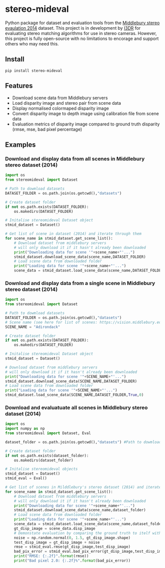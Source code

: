 # stereo-mideval
Python package for dataset and evaluation tools from the [Middlebury stereo evaulation 2014](https://vision.middlebury.edu/stereo/data/scenes2014/) dataset.
This project is in development by [I3DR](https://i3drobotics.com/) for evaluating stereo matching algorithms for use in stereo cameras. However, this project is fully open-source with no limitations to encorage and support others who may need this. 

## Install
```
pip install stereo-mideval
```

## Features
- Download scene data from Middlebury servers
- Load disparity image and stereo pair from scene data
- Display normalised colormaped disparity image
- Convert disparity image to depth image using calibration file from scene data
- Evaluation metrics of disparity image compared to ground truth disparity (rmse, mse, bad pixel percentage)

## Examples
### Download and display data from all scenes in Middlebury stereo dataset (2014)
```python
import os
from stereomideval import Dataset

# Path to dowmload datasets
DATASET_FOLDER = os.path.join(os.getcwd(),"datasets")

# Create dataset folder
if not os.path.exists(DATASET_FOLDER):
    os.makedirs(DATASET_FOLDER)

# Initalise stereomideval Dataset object
stmid_dataset = Dataset()

# Get list of scene in dataset (2014) and iterate through them
for scene_name in stmid_dataset.get_scene_list():
    # Download dataset from middlebury servers
    # will only download it if it hasn't already been downloaded
    print("Downloading data for scene '"+scene_name+"'...")
    stmid_dataset.download_scene_data(scene_name,DATASET_FOLDER)
    # Load scene data from downloaded folder
    print("Loading data for scene '"+scene_name+"'...")
    scene_data = stmid_dataset.load_scene_data(scene_name,DATASET_FOLDER,True)
```

### Download and display data from a single scene in Middlebury stereo dataset (2014)
```python
import os
from stereomideval import Dataset

# Path to dowmload datasets
DATASET_FOLDER = os.path.join(os.getcwd(),"datasets")
# Scene name (see here for list of scenes: https://vision.middlebury.edu/stereo/data/scenes2014/)
SCENE_NAME = "Adirondack"

# Create dataset folder
if not os.path.exists(DATASET_FOLDER):
    os.makedirs(DATASET_FOLDER)

# Initalise stereomideval Dataset object
stmid_dataset = Dataset()

# Download dataset from middlebury servers
# will only download it if it hasn't already been downloaded
print("Downloading data for scene '"+SCENE_NAME+"'...")
stmid_dataset.download_scene_data(SCENE_NAME,DATASET_FOLDER)
# Load scene data from downloaded folder
print("Loading data for scene '"+SCENE_NAME+"'...")
stmid_dataset.load_scene_data(SCENE_NAME,DATASET_FOLDER,True,0)
```

### Download and evaluatuate all scenes in Middlebury stereo dataset (2014)
```python
import os
import numpy as np
from stereomideval import Dataset, Eval

dataset_folder = os.path.join(os.getcwd(),"datasets") #Path to dowmload datasets

# Create dataset folder
if not os.path.exists(dataset_folder):
    os.makedirs(dataset_folder)

# Initalise stereomideval objects
stmid_dataset = Dataset()
stmid_eval = Eval()

# Get list of scenes in Milddlebury's stereo dataset (2014) and iterate through them
for scene_name in stmid_dataset.get_scene_list():
    # Download dataset from middlebury servers
    # will only download it if it hasn't already been downloaded
    print("Downloading data for scene '"+scene_name+"'...")
    stmid_dataset.download_scene_data(scene_name,dataset_folder)
    # Load scene data from downloaded folder
    print("Loading data for scene '"+scene_name+"'...")
    scene_data = stmid_dataset.load_scene_data(scene_name,dataset_folder,True,1)
    gt_disp_image = scene_data.disp_image
    # Demonstate evaluation by comparing the ground truth to itelf with a bit of noise
    noise = np.random.normal(0, 1.5, gt_disp_image.shape)
    test_disp_image = gt_disp_image + noise
    rmse = stmid_eval.rmse(gt_disp_image,test_disp_image)
    bad_pix_error = stmid_eval.bad_pix_error(gt_disp_image,test_disp_image)
    print("RMSE: {:.2f}".format(rmse))
    print("Bad pixel 2.0: {:.2f}%".format(bad_pix_error))
```